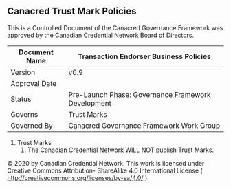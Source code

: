 ## Canacred Trust Mark Policies

This is a Controlled Document of the Canacred Governance Framework was approved by the Canadian Credential Network Board of Directors.

| Document Name | Transaction Endorser Business Policies |
| --- | --- |
| Version | v0.9 |
| Approval Date | |
| Status | Pre-Launch Phase: Governance Framework Development |
| Governs |Trust Marks |
| Governed By | Canacred Governance Framework Work Group |



1. Trust Marks
    1. The Canadian Credential Network WILL NOT publish Trust Marks.


© 2020 by Canadian Credential Network. This work is licensed under Creative Commons Attribution-
ShareAlike 4.0 International License ( http://creativecommons.org/licenses/by-sa/4.0/ ).
